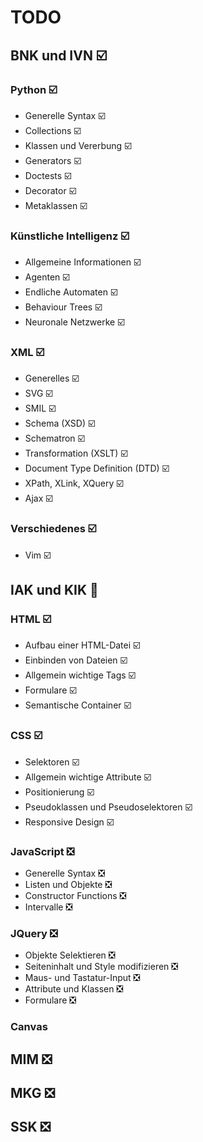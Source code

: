 # TODO

## BNK und IVN :ballot_box_with_check:

### Python :ballot_box_with_check:

* Generelle Syntax :ballot_box_with_check:
* Collections :ballot_box_with_check:
* Klassen und Vererbung :ballot_box_with_check:
* Generators :ballot_box_with_check:
* Doctests :ballot_box_with_check:
* Decorator :ballot_box_with_check:
* Metaklassen :ballot_box_with_check:

### Künstliche Intelligenz :ballot_box_with_check:

* Allgemeine Informationen :ballot_box_with_check:
* Agenten :ballot_box_with_check:
* Endliche Automaten :ballot_box_with_check:
* Behaviour Trees :ballot_box_with_check:
* Neuronale Netzwerke :ballot_box_with_check:

### XML :ballot_box_with_check:

* Generelles :ballot_box_with_check:
* SVG :ballot_box_with_check:
* SMIL :ballot_box_with_check:
* Schema (XSD) :ballot_box_with_check:
* Schematron :ballot_box_with_check:
* Transformation (XSLT) :ballot_box_with_check:
* Document Type Definition (DTD) :ballot_box_with_check:
* XPath, XLink, XQuery :ballot_box_with_check:
* Ajax :ballot_box_with_check:

### Verschiedenes :ballot_box_with_check:

* Vim :ballot_box_with_check:

## IAK und KIK :large_orange_diamond:

### HTML :ballot_box_with_check:

* Aufbau einer HTML-Datei :ballot_box_with_check:
* Einbinden von Dateien :ballot_box_with_check:
* Allgemein wichtige Tags :ballot_box_with_check:
* Formulare :ballot_box_with_check:
* Semantische Container :ballot_box_with_check:

### CSS :ballot_box_with_check:

* Selektoren :ballot_box_with_check:
* Allgemein wichtige Attribute :ballot_box_with_check:
* Positionierung :ballot_box_with_check:
* Pseudoklassen und Pseudoselektoren :ballot_box_with_check:
* Responsive Design :ballot_box_with_check:

### JavaScript :negative_squared_cross_mark:

* Generelle Syntax :negative_squared_cross_mark:
* Listen und Objekte :negative_squared_cross_mark:
* Constructor Functions :negative_squared_cross_mark:
* Intervalle :negative_squared_cross_mark:

### JQuery :negative_squared_cross_mark:

* Objekte Selektieren :negative_squared_cross_mark:
* Seiteninhalt und Style modifizieren :negative_squared_cross_mark:
* Maus- und Tastatur-Input :negative_squared_cross_mark:
* Attribute und Klassen :negative_squared_cross_mark:
* Formulare :negative_squared_cross_mark:

### Canvas

## MIM :negative_squared_cross_mark:

## MKG :negative_squared_cross_mark:

## SSK :negative_squared_cross_mark:
